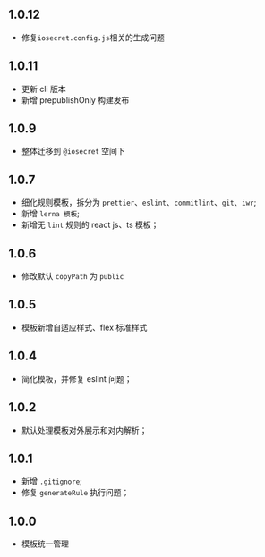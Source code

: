 ## 1.0.12

- 修复`iosecret.config.js`相关的生成问题

## 1.0.11

- 更新 cli 版本
- 新增 prepublishOnly 构建发布

## 1.0.9

- 整体迁移到 `@iosecret` 空间下

## 1.0.7

- 细化规则模板，拆分为 `prettier`、`eslint`、`commitlint`、`git`、`iwr`;
- 新增 `lerna 模板`;
- 新增无 `lint` 规则的 react js、ts 模板；

## 1.0.6

- 修改默认 `copyPath` 为 `public`

## 1.0.5

- 模板新增自适应样式、flex 标准样式

## 1.0.4

- 简化模板，并修复 eslint 问题；

## 1.0.2

- 默认处理模板对外展示和对内解析；

## 1.0.1

- 新增 `.gitignore`;
- 修复 `generateRule` 执行问题；

## 1.0.0

- 模板统一管理
